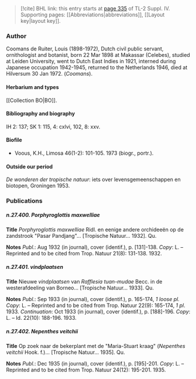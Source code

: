 > [!cite] BHL link: this entry starts at [page 335](https://www.biodiversitylibrary.org/item/103860#page/345/mode/1up) of TL-2 Suppl. IV.
> Supporting pages: [[Abbreviations|abbreviations]], [[Layout key|layout key]].

### Author

Coomans de Ruiter, Louis (1898-1972), Dutch civil public servant, ornithologist and botanist, born 22 Mar 1898 at Makassar (Celebes), studied at Leiden University, went to Dutch East Indies in 1921, interned during Japanese occupation 1942-1945, returned to the Netherlands 1946, died at Hilversum 30 Jan 1972. (*Coomans*).

#### Herbarium and types

[[Collection BO|BO]].

#### Bibliography and biography

IH 2: 137; SK 1: 115, 4: cxlvi, 102, 8: xxv.

#### Biofile

- Voous, K.H., Limosa 46(1-2): 101-105. 1973 (biogr., portr.).

#### Outside our period

*De wonderen der tropische natuur*: iets over levensgemeenschappen en biotopen, Groningen 1953.

### Publications

##### n.27.400. Porphyroglottis maxwelliae

**Title**
*Porphyroglottis maxwelliae* Ridl. en eenige andere orchideeën op de zandstrook "Pasar Pandjang"... \[Tropische Natuur... 1932\]. Qu.

**Notes**
*Publ*.: Aug 1932 (in journal), cover (identif.), p. \[131\]-138. *Copy*: L. – Reprinted and to be cited from Trop. Natuur 21(8): 131-138. 1932.

##### n.27.401. vindplaatsen

**Title**
Nieuwe *vindplaatsen* van *Rafflesia tuan-mudae* Becc. in de westerafdeeling van Borneo... \[Tropische Natuur... 1933\]. Qu.

**Notes**
*Publ*.: Sep 1933 (in journal), cover (identif.), p. 165-174, *1 loose pl. Copy*: L. – Reprinted and to be cited from Trop. Natuur 22(9): 165-174, *1 pl*. 1933.
*Continuation*: Oct 1933 (in journal), cover (identif.), p. \[188\]-196. *Copy*: L. – Id. 22(10): 188-196. 1933.

##### n.27.402. Nepenthes veitchii

**Title**
Op zoek naar de bekerplant met de "Maria-Stuart kraag" (*Nepenthes veitchii* Hook. f.)... \[Tropische Natuur... 1935\]. Qu.

**Notes**
*Publ*.: Dec 1935 (in journal), cover (identif.), p. \[195\]-201. *Copy*: L. – Reprinted and to be cited from Trop. Natuur 24(12): 195-201. 1935.

